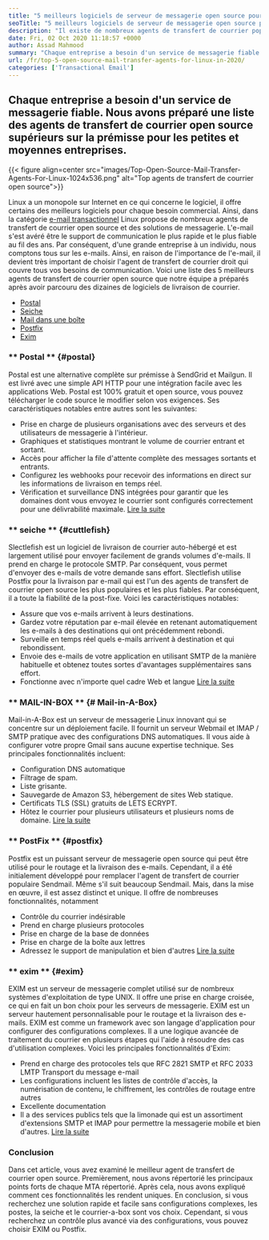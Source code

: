 ```yaml
---
title: "5 meilleurs logiciels de serveur de messagerie open source pour les entreprises en 2020" 
seoTitle: "5 meilleurs logiciels de serveur de messagerie open source pour les entreprises en 2020" 
description: "Il existe de nombreux agents de transfert de courrier populaires dans le monde open source pour configurer votre propre service de messagerie comme Gmail. Nous avons présélectionné les 5 meilleurs serveurs de messagerie." 
date: Fri, 02 Oct 2020 11:18:57 +0000
author: Assad Mahmood
summary: "Chaque entreprise a besoin d'un service de messagerie fiable. Nous avons préparé une liste des agents de transfert de courrier open source supérieurs sur la prémisse pour les petites et moyennes entreprises." 
url: /fr/top-5-open-source-mail-transfer-agents-for-linux-in-2020/
categories: ['Transactional Email']
---
```


## Chaque entreprise a besoin d'un service de messagerie fiable. Nous avons préparé une liste des agents de transfert de courrier open source supérieurs sur la prémisse pour les petites et moyennes entreprises.

{{< figure align=center src="images/Top-Open-Source-Mail-Transfer-Agents-For-Linux-1024x536.png" alt="Top agents de transfert de courrier open source">}}

Linux a un monopole sur Internet en ce qui concerne le logiciel, il offre certains des meilleurs logiciels pour chaque besoin commercial. Ainsi, dans la catégorie [e-mail transactionnel][1] Linux propose de nombreux agents de transfert de courrier open source et des solutions de messagerie.
L'e-mail s'est avéré être le support de communication le plus rapide et le plus fiable au fil des ans. Par conséquent, d'une grande entreprise à un individu, nous comptons tous sur les e-mails. Ainsi, en raison de l'importance de l'e-mail, il devient très important de choisir l'agent de transfert de courrier droit qui couvre tous vos besoins de communication.
Voici une liste des 5 meilleurs agents de transfert de courrier open source que notre équipe a préparés après avoir parcouru des dizaines de logiciels de livraison de courrier.
  * [Postal][2]
  * [Seiche][3]
  * [Mail dans une boîte][4]
  * [Postfix][5]
  * [Exim][6]

### ** Postal ** {#postal}
Postal est une alternative complète sur prémisse à SendGrid et Mailgun. Il est livré avec une simple API HTTP pour une intégration facile avec les applications Web. Postal est 100% gratuit et open source, vous pouvez télécharger le code source le modifier selon vos exigences.
Ses caractéristiques notables entre autres sont les suivantes:
  * Prise en charge de plusieurs organisations avec des serveurs et des utilisateurs de messagerie à l'intérieur.
  * Graphiques et statistiques montrant le volume de courrier entrant et sortant.
  * Accès pour afficher la file d'attente complète des messages sortants et entrants.
  * Configurez les webhooks pour recevoir des informations en direct sur les informations de livraison en temps réel.
  * Vérification et surveillance DNS intégrées pour garantir que les domaines dont vous envoyez le courrier sont configurés correctement pour une délivrabilité maximale.
    [Lire la suite][7]

### ** seiche ** {#cuttlefish}
Slectlefish est un logiciel de livraison de courrier auto-hébergé et est largement utilisé pour envoyer facilement de grands volumes d'e-mails. Il prend en charge le protocole SMTP. Par conséquent, vous permet d'envoyer des e-mails de votre demande sans effort. Slectlefish utilise Postfix pour la livraison par e-mail qui est l'un des agents de transfert de courrier open source les plus populaires et les plus fiables. Par conséquent, il a toute la fiabilité de la post-fixe.
Voici les caractéristiques notables:
  * Assure que vos e-mails arrivent à leurs destinations.
  * Gardez votre réputation par e-mail élevée en retenant automatiquement les e-mails à des destinations qui ont précédemment rebondi.
  * Surveille en temps réel quels e-mails arrivent à destination et qui rebondissent.
  * Envoie des e-mails de votre application en utilisant SMTP de la manière habituelle et obtenez toutes sortes d'avantages supplémentaires sans effort.
  * Fonctionne avec n'importe quel cadre Web et langue
    [Lire la suite][8]

### ** MAIL-IN-BOX ** {# Mail-in-A-Box}
Mail-in-A-Box est un serveur de messagerie Linux innovant qui se concentre sur un déploiement facile. Il fournit un serveur Webmail et IMAP / SMTP pratique avec des configurations DNS automatiques. Il vous aide à configurer votre propre Gmail sans aucune expertise technique. Ses principales fonctionnalités incluent:
  * Configuration DNS automatique
  * Filtrage de spam.
  * Liste grisante.
  * Sauvegarde de Amazon S3, hébergement de sites Web statique.
  * Certificats TLS (SSL) gratuits de LETS ECRYPT.
  * Hôtez le courrier pour plusieurs utilisateurs et plusieurs noms de domaine.
    [Lire la suite][9]

### ** PostFix ** {#postfix}
Postfix est un puissant serveur de messagerie open source qui peut être utilisé pour le routage et la livraison des e-mails. Cependant, il a été initialement développé pour remplacer l'agent de transfert de courrier populaire Sendmail. Même s'il suit beaucoup Sendmail. Mais, dans la mise en œuvre, il est assez distinct et unique. Il offre de nombreuses fonctionnalités, notamment
  * Contrôle du courrier indésirable
  * Prend en charge plusieurs protocoles
  * Prise en charge de la base de données
  * Prise en charge de la boîte aux lettres
  * Adressez le support de manipulation et bien d'autres
    [Lire la suite][10]

### ** exim ** {#exim}
EXIM est un serveur de messagerie complet utilisé sur de nombreux systèmes d'exploitation de type UNIX. Il offre une prise en charge croisée, ce qui en fait un bon choix pour les serveurs de messagerie. EXIM est un serveur hautement personnalisable pour le routage et la livraison des e-mails. EXIM est comme un framework avec son langage d'application pour configurer des configurations complexes. Il a une logique avancée de traitement du courrier en plusieurs étapes qui l'aide à résoudre des cas d'utilisation complexes. Voici les principales fonctionnalités d'Exim:
  * Prend en charge des protocoles tels que RFC 2821 SMTP et RFC 2033 LMTP Transport du message e-mail
  * Les configurations incluent les listes de contrôle d'accès, la numérisation de contenu, le chiffrement, les contrôles de routage entre autres
  * Excellente documentation
  * Il a des services publics tels que la limonade qui est un assortiment d'extensions SMTP et IMAP pour permettre la messagerie mobile et bien d'autres.
    [Lire la suite][11]

### Conclusion
Dans cet article, vous avez examiné le meilleur agent de transfert de courrier open source. Premièrement, nous avons répertorié les principaux points forts de chaque MTA répertorié. Après cela, nous avons expliqué comment ces fonctionnalités les rendent uniques. En conclusion, si vous recherchez une solution rapide et facile sans configurations complexes, les postes, la seiche et le courrier-a-box sont vos choix. Cependant, si vous recherchez un contrôle plus avancé via des configurations, vous pouvez choisir EXIM ou Postfix.

  
[1]: https://products.containerize.com/transactional-email
[2]: #postal
[3]: #cuttlefish
[4]: #mail-in-a-box
[5]: #postfix
[6]: #exim
[7]: https://products.containerize.com/transactional-email/postal
[8]: https://products.containerize.com/transactional-email/cuttlefish
[9]: https://products.containerize.com/transactional-email/mail-in-a-box
[10]: https://products.containerize.com/transactional-email/postfix
[11]: https://products.containerize.com/transactional-email/exim
